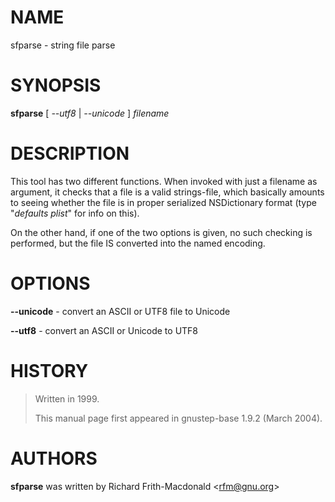 NAME
====

sfparse - string file parse

SYNOPSIS
========

**sfparse** \[ *--utf8* | *--unicode* \] *filename*

DESCRIPTION
===========

This tool has two different functions. When invoked with just a filename as argument, it checks that a file is a valid strings-file, which basically amounts to seeing whether the file is in proper serialized NSDictionary format (type "*defaults plist*" for info on this).

On the other hand, if one of the two options is given, no such checking is performed, but the file IS converted into the named encoding.

OPTIONS
=======

**--unicode** - convert an ASCII or UTF8 file to Unicode

**--utf8** - convert an ASCII or Unicode to UTF8

HISTORY
=======

> Written in 1999.
>
> This manual page first appeared in gnustep-base 1.9.2 (March 2004).

AUTHORS
=======

**sfparse** was written by Richard Frith-Macdonald &lt;rfm@gnu.org&gt;
